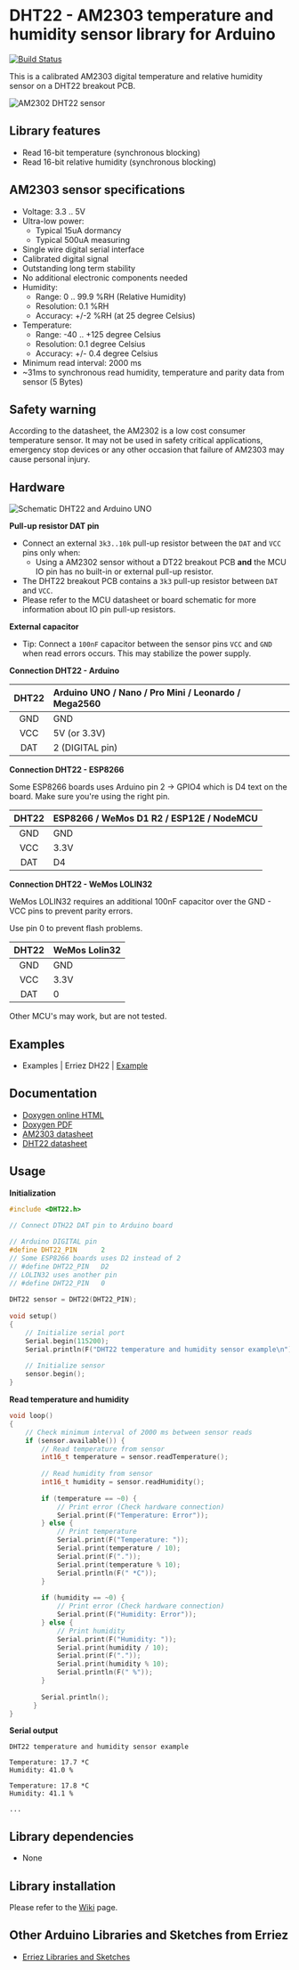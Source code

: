 # DHT22 - AM2303 temperature and humidity sensor library for Arduino
[![Build Status](https://travis-ci.org/Erriez/ErriezDHT22.svg?branch=master)](https://travis-ci.org/Erriez/ErriezDHT22)

This is a calibrated AM2303 digital temperature and relative humidity sensor on a DHT22 breakout PCB.

![AM2302 DHT22 sensor](https://raw.githubusercontent.com/Erriez/ErriezDHT22/master/extras/AM2302_DHT22_sensor.png)


## Library features

- Read 16-bit temperature (synchronous blocking)
- Read 16-bit relative humidity (synchronous blocking)


## AM2303 sensor specifications

- Voltage: 3.3 .. 5V
- Ultra-low power:
  - Typical 15uA dormancy
  - Typical 500uA measuring
- Single wire digital serial interface
- Calibrated digital signal
- Outstanding long term stability
- No additional electronic components needed
- Humidity:
  - Range: 0 .. 99.9 %RH (Relative Humidity)
  - Resolution:  0.1 %RH
  - Accuracy: +/-2 %RH (at 25 degree Celsius)
- Temperature:
  - Range: -40 .. +125 degree Celsius
  - Resolution: 0.1 degree Celsius
  - Accuracy: +/- 0.4 degree Celsius
- Minimum read interval: 2000 ms
- ~31ms to synchronous read humidity, temperature and parity data from sensor (5 Bytes)


## Safety warning

According to the datasheet, the AM2302 is a low cost consumer temperature sensor. It may not be
used in safety critical applications, emergency stop devices or any other occasion that failure of
AM2303 may cause personal injury.


## Hardware

![Schematic DHT22 and Arduino UNO](https://raw.githubusercontent.com/Erriez/ErriezDHT22/master/extras/DHT22_Arduino_UNO.png)

**Pull-up resistor DAT pin**

* Connect an external ```3k3..10k``` pull-up resistor between the ```DAT``` and ```VCC``` pins only when:
  * Using a AM2302 sensor without a DT22 breakout PCB **and** the MCU IO pin has no built-in or external pull-up resistor.
* The DHT22 breakout PCB contains a ```3k3``` pull-up resistor between ```DAT``` and ```VCC```.
* Please refer to the MCU datasheet or board schematic for more information about IO pin pull-up resistors.

**External capacitor**

* Tip: Connect a ```100nF``` capacitor between the sensor pins ```VCC``` and ```GND``` when read errors occurs. This may stabilize the power supply.

**Connection DHT22 - Arduino**

| DHT22 | Arduino UNO / Nano / Pro Mini / Leonardo / Mega2560 |
| :---: | :-------------------------------------------------- |
|  GND  | GND                                                 |
|  VCC  | 5V (or 3.3V)                                        |
|  DAT  | 2 (DIGITAL pin)                                     |

**Connection DHT22 - ESP8266**

Some ESP8266 boards uses Arduino pin 2 -> GPIO4 which is D4 text on the board. Make sure you're using the right pin.

| DHT22 | ESP8266 / WeMos D1 R2 / ESP12E / NodeMCU |
| :---: | ---------------------------------------- |
|  GND  | GND                                      |
|  VCC  | 3.3V                                     |
|  DAT  | D4                                       |

**Connection DHT22 - WeMos LOLIN32**

WeMos LOLIN32 requires an additional 100nF capacitor over the GND - VCC pins to prevent parity errors.

Use pin 0 to prevent flash problems.

| DHT22 | WeMos Lolin32 |
| :---: | ------------- |
|  GND  | GND           |
|  VCC  | 3.3V          |
|  DAT  | 0             |

Other MCU's may work, but are not tested.


## Examples

* Examples | Erriez DH22 | [Example](https://github.com/Erriez/ErriezDHT22/blob/master/examples/Example/Example.ino)


## Documentation

* [Doxygen online HTML](https://erriez.github.io/ErriezDHT22)
* [Doxygen PDF](https://github.com/Erriez/ErriezDHT22/raw/gh-pages/latex/ErriezDHT22.pdf)
* [AM2303 datasheet](http://www.aosong.com/asp_bin/Products/en/AM2303.pdf)
* [DHT22 datasheet](https://www.google.com/search?q=DHT22+datasheet)


## Usage

**Initialization**

```c++
#include <DHT22.h>
  
// Connect DTH22 DAT pin to Arduino board

// Arduino DIGITAL pin
#define DHT22_PIN      2
// Some ESP8266 boards uses D2 instead of 2
// #define DHT22_PIN   D2
// LOLIN32 uses another pin
// #define DHT22_PIN   0
  
DHT22 sensor = DHT22(DHT22_PIN);
  
void setup()
{
    // Initialize serial port
    Serial.begin(115200);
    Serial.println(F("DHT22 temperature and humidity sensor example\n"));
    
    // Initialize sensor
    sensor.begin();
}
```


**Read temperature and humidity**

```c++
void loop()
{
    // Check minimum interval of 2000 ms between sensor reads
    if (sensor.available()) {
        // Read temperature from sensor
        int16_t temperature = sensor.readTemperature();
  
        // Read humidity from sensor
        int16_t humidity = sensor.readHumidity();
  
        if (temperature == ~0) {
            // Print error (Check hardware connection)
            Serial.print(F("Temperature: Error"));
        } else {
            // Print temperature
            Serial.print(F("Temperature: "));
            Serial.print(temperature / 10);
            Serial.print(F("."));
            Serial.print(temperature % 10);
            Serial.println(F(" *C"));
        }
  
        if (humidity == ~0) {
            // Print error (Check hardware connection)
            Serial.print(F("Humidity: Error"));
        } else {
            // Print humidity
            Serial.print(F("Humidity: "));
            Serial.print(humidity / 10);
            Serial.print(F("."));
            Serial.print(humidity % 10);
            Serial.println(F(" %"));
        }
        
        Serial.println();
      }
}
```


**Serial output**

```
DHT22 temperature and humidity sensor example
  
Temperature: 17.7 *C
Humidity: 41.0 %
  
Temperature: 17.8 *C
Humidity: 41.1 %
  
...
```


## Library dependencies

* None


## Library installation

Please refer to the [Wiki](https://github.com/Erriez/ErriezArduinoLibrariesAndSketches/wiki) page.


## Other Arduino Libraries and Sketches from Erriez

* [Erriez Libraries and Sketches](https://github.com/Erriez/ErriezArduinoLibrariesAndSketches)
